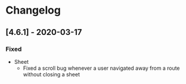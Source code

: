 # Changelog

## [4.6.1] - 2020-03-17

### Fixed

- Sheet
  - Fixed a scroll bug whenever a user navigated away from a route without closing a sheet
